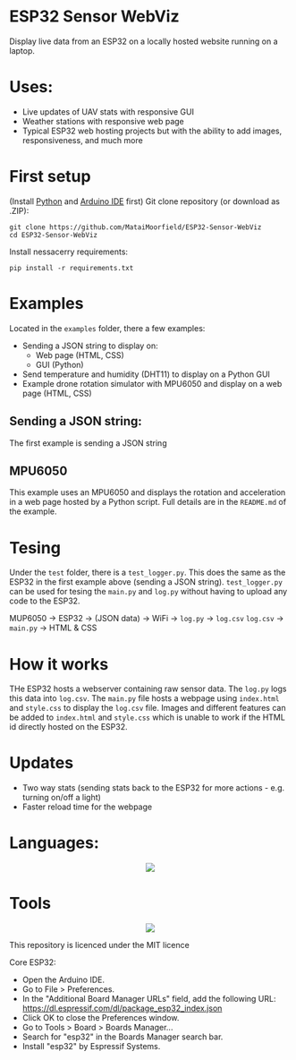 # ESP32 Sensor WebViz
Display live data from an ESP32 on a locally hosted website running on a laptop. 

# Uses:
- Live updates of UAV stats with responsive GUI
- Weather stations with responsive web page
- Typical ESP32 web hosting projects but with the ability to add images, responsiveness, and much more

# First setup
(Install [Python](https://www.python.org) and [Arduino IDE](https://www.arduino.cc) first)
Git clone repository (or download as .ZIP):
```
git clone https://github.com/MataiMoorfield/ESP32-Sensor-WebViz
cd ESP32-Sensor-WebViz
```
Install nessacerry requirements:
```
pip install -r requirements.txt
```

# Examples
Located in the ```examples``` folder, there a few examples:
- Sending a JSON string to display on:
    - Web page (HTML, CSS)
    - GUI (Python)
- Send temperature and humidity (DHT11) to display on a Python GUI
- Example drone rotation simulator with MPU6050 and display on a web page (HTML, CSS)

## Sending a JSON string:
The first example is sending a JSON string

## MPU6050
This example uses an MPU6050 and displays the rotation and acceleration in a web page hosted by a Python script. Full details are in the ```README.md``` of the example.

# Tesing
Under the ```test``` folder, there is a ```test_logger.py```. This does the same as the ESP32 in the first example above (sending a JSON string). ```test_logger.py``` can be used for tesing the ```main.py``` and ```log.py``` without having to upload any code to the ESP32. 


MUP6050 → ESP32 → (JSON data) → WiFi → ```log.py``` → ```log.csv``` 
```log.csv``` → ```main.py``` → HTML & CSS

# How it works
THe ESP32 hosts a webserver containing raw sensor data. The ```log.py``` logs this data into ```log.csv```. The ```main.py``` file hosts a webpage using ```index.html``` and ```style.css``` to display the ```log.csv``` file. Images and different features can be added to ```index.html``` and ```style.css``` which is unable to work if the HTML id directly hosted on the ESP32.

# Updates
- Two way stats (sending stats back to the ESP32 for more actions - e.g. turning on/off a light)
- Faster reload time for the webpage

# Languages:
<p align="center">
  <a href="https://skillicons.dev">
    <img src="https://skillicons.dev/icons?i=py,cpp,arduino,html,css" />
  </a>
</p>

# Tools
<p align="center">
  <a href="https://skillicons.dev">
    <img src="https://skillicons.dev/icons?i=obsidian,arduino,github,vscode" />
  </a>
</p>

This repository is licenced under the MIT licence

Core ESP32:

 - Open the Arduino IDE.
 - Go to File > Preferences.
 - In the "Additional Board Manager URLs" field, add the following URL: https://dl.espressif.com/dl/package_esp32_index.json
 - Click OK to close the Preferences window.
 - Go to Tools > Board > Boards Manager...
 - Search for "esp32" in the Boards Manager search bar.
 - Install "esp32" by Espressif Systems.
 
